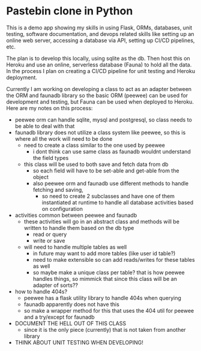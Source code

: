 # Pastebin clone in Python

This is a demo app showing my skills in using Flask, ORMs, databases, unit testing, software documentation, and devops related skills like setting up an online web server, accessing a database via API, setting up CI/CD pipelines, etc.

The plan is to develop this locally, using sqlite as the db. Then host this on Heroku and use an online, serverless database (Fauna) to hold all the data. In the process I plan on creating a CI/CD pipeline for unit testing and Heroku deployment.

Currently I am working on developing a class to act as an adapter between the ORM and faunadb library so the basic ORM (peewee) can be used for development and testing, but Fauna can be used when deployed to Heroku. Here are my notes on this process:
* peewee orm can handle sqlite, mysql and postgresql, so class needs to be able to deal with that
* faunadb library does not utilize a class system like peewee, so this is where all the work will need to be done
    * need to create a class similar to the one used by peewee
        * i dont think can use same class as faunadb wouldnt understand the field types
    * this class will be used to both save and fetch data from db
        * so each field will have to be set-able and get-able from the object
        * also peewee orm and faunadb use different methods to handle fetching and saving, 
            * so need to create 2 subclasses and have one of them instantiated at runtime to handle all database activities based on configuration
* activities common between peewee and faunadb
    * these activities will go in an abstract class and methods will be written to handle them based on the db type
        * read or query
        * write or save
    * will need to handle multiple tables as well
        * in future may want to add more tables (like user id table?)
        * need to make extensible so can add reads/writes for these tables as well
        * so maybe make a unique class per table? that is how peewee handles things, so mimmick that since this class will be an adapter of sorts??
* how to handle 404s?
    * peewee has a flask utility library to handle 404s when querying
    * faunadb apparently does not have this
    * so make a wrapper method for this that uses the 404 util for peewee and a try/except for faunadb
* DOCUMENT THE HELL OUT OF THIS CLASS
    * since it is the only piece (currently) that is not taken from another library
* THINK ABOUT UNIT TESTING WHEN DEVELOPING!
